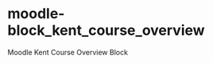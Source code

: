 moodle-block_kent_course_overview
=================================

Moodle Kent Course Overview Block
